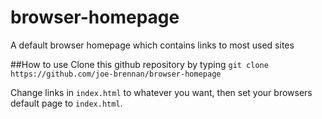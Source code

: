# browser-homepage
A default browser homepage which contains links to most used sites

##How to use
Clone this github repository by typing
`git clone https://github.com/joe-brennan/browser-homepage`

Change links in `index.html` to whatever you want, then set your browsers default page to `index.html`.
